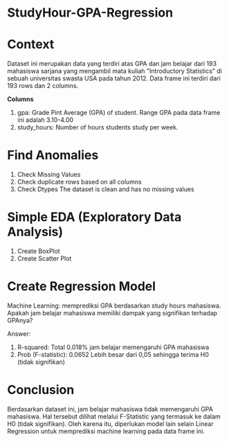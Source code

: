 # StudyHour-GPA-Regression


# Context
Dataset ini merupakan data yang terdiri atas GPA dan jam belajar dari 193 mahasiswa sarjana yang mengambil mata kuliah "Introductory Statistics" di sebuah universitas swasta USA pada tahun 2012. Data frame ini terdiri dari 193 rows dan 2 columns.

**Columns**
1. gpa: Grade Pint Average (GPA) of student. Range GPA pada data frame ini adalah 3.10-4.00
2. study_hours: Number of hours students study per week.

# Find Anomalies
1. Check Missing Values
2. Check duplicate rows based on all columns
3. Check Dtypes
The dataset is clean and has no missing values


# Simple EDA (Exploratory Data Analysis)
1. Create BoxPlot
2. Create Scatter Plot

# Create Regression Model
Machine Learning:
memprediksi GPA berdasarkan study hours mahasiswa. Apakah jam belajar mahasiswa memiliki dampak yang signifikan terhadap GPAnya?

Answer:
1.  R-squared: Total 0.018% jam belajar memengaruhi GPA mahasiswa
2. Prob (F-statistic): 0.0652
Lebih besar dari 0,05 sehingga terima H0 (tidak signifikan)

# Conclusion
Berdasarkan dataset ini, jam belajar mahasiswa tidak memengaruhi GPA mahasiswa. Hal tersebut dilihat melalui F-Statistic yang termasuk ke dalam H0 (tidak signifikan). Oleh karena itu, diperlukan model lain selain Linear Regression untuk memprediksi machine learning pada data frame ini. 
